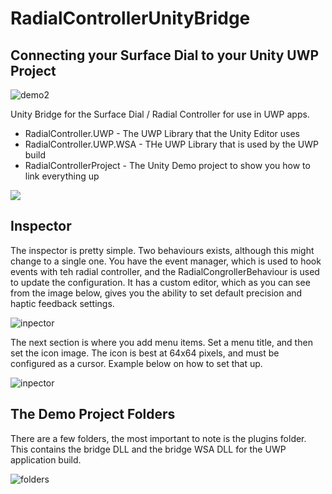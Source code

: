 # RadialControllerUnityBridge 
## Connecting your Surface Dial to your Unity UWP Project

![demo2](https://cloud.githubusercontent.com/assets/252951/25439130/f190b710-2ade-11e7-811f-fcc7d4e87228.gif)

Unity Bridge for the Surface Dial / Radial Controller for use in UWP apps.
* RadialController.UWP - The UWP Library that the Unity Editor uses
* RadialController.UWP.WSA - THe UWP Library that is used by the UWP build
* RadialControllerProject - The Unity Demo project to show you how to link everything up

![](https://cloud.githubusercontent.com/assets/252951/25437780/d8cf6f36-2ada-11e7-9516-b3da1969511a.png)

## Inspector
The inspector is pretty simple.  Two behaviours exists, although this might change to a single one.  You have the event manager, which is used to hook events with teh radial controller, and the RadialCongrollerBehaviour is used to update the configuration.  It has a custom editor, which as you can see from the image below, gives you the ability to set default precision and haptic feedback settings.

![inpector](https://cloud.githubusercontent.com/assets/252951/25438134/d9498f72-2adb-11e7-9acb-3da813f967a9.PNG)

The next section is where you add menu items.  Set a menu title, and then set the icon image.  The icon is best at 64x64 pixels, and must be configured as a cursor.  Example below on how to set that up.

![inpector](https://cloud.githubusercontent.com/assets/252951/25438134/d9498f72-2adb-11e7-9acb-3da813f967a9.PNG)


## The Demo Project Folders

There are a few folders, the most important to note is the plugins folder.  This contains the bridge DLL and the bridge WSA DLL for the UWP application build.

![folders](https://cloud.githubusercontent.com/assets/252951/25438129/d6e5ea14-2adb-11e7-95f0-ad44f9124c2b.PNG)


